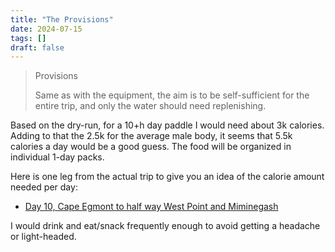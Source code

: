 ```yaml
---
title: "The Provisions"
date: 2024-07-15
tags: []
draft: false
---
```


> Provisions
>
> Same as with the equipment, the aim is to be self-sufficient for the entire trip, and only the water should need replenishing.

Based on the dry-run, for a 10+h day paddle I would need about 3k calories. Adding to that the 2.5k for the average male body, it seems that 5.5k calories a day would be a good guess. The food will be organized in individual 1-day packs.

Here is one leg from the actual trip to give you an idea of the calorie amount needed per day:

- [Day 10, Cape Egmont to half way West Point and Miminegash](https://can01.safelinks.protection.outlook.com/?url=https%3A%2F%2Fmaps.suunto.com%2Fmove%2Fpaulmaxan%2F668c62b24675297d58b7ec80&data=05%7C02%7Cpmaxan%40univerus.com%7Cdf19da193af04ca6d48608dca4f9d108%7C6ab2a2ce8e074fc7bc45b8bf2e2e4760%7C0%7C0%7C638566640065558428%7CUnknown%7CTWFpbGZsb3d8eyJWIjoiMC4wLjAwMDAiLCJQIjoiV2luMzIiLCJBTiI6Ik1haWwiLCJXVCI6Mn0%3D%7C0%7C%7C%7C&sdata=5T2nA6C7xk%2FJTPK2x5OI2ag9rP7FNBRvrNvARSFx3yM%3D&reserved=0)

I would drink and eat/snack frequently enough to avoid getting a headache or light-headed.
